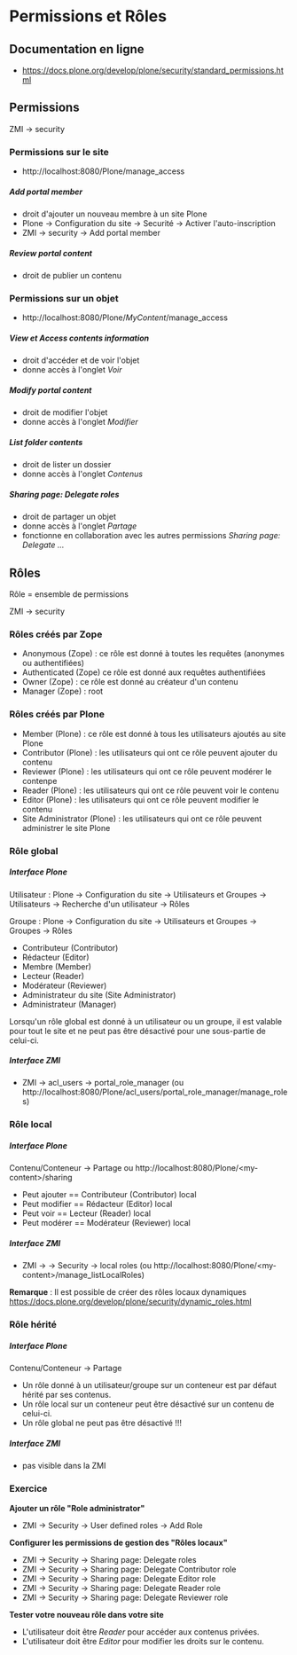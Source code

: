 Permissions et Rôles
==============================

Documentation en ligne
----------------------

- <https://docs.plone.org/develop/plone/security/standard_permissions.html>

Permissions
-----------

ZMI -> security 

### Permissions sur le site

- http://localhost:8080/Plone/manage_access

##### Add portal member


- droit d'ajouter un nouveau membre à un site Plone
- Plone -> Configuration du site -> Securité -> Activer l'auto-inscription
- ZMI -> security -> Add portal member

##### Review portal content

- droit de publier un contenu

### Permissions sur un objet


- http://localhost:8080/Plone/*MyContent*/manage_access

##### View et Access contents information

- droit d'accéder et de voir l'objet
- donne accès à l'onglet *Voir*

##### Modify portal content

- droit de modifier l'objet
- donne accès à l'onglet *Modifier*

##### List folder contents

- droit de lister un dossier
- donne accès à l'onglet *Contenus*

##### Sharing page: Delegate roles

- droit de partager un objet
- donne accès à l'onglet *Partage*
- fonctionne en collaboration avec les autres permissions *Sharing page: Delegate ...*

Rôles
-----

Rôle = ensemble de permissions

ZMI -> security

### Rôles créés par Zope

- Anonymous (Zope) : ce rôle est donné à toutes les requêtes (anonymes ou authentifiées)
- Authenticated (Zope) ce rôle est donné aux requêtes authentifiées
- Owner (Zope) : ce rôle est donné au créateur d'un contenu
- Manager (Zope) : root

### Rôles créés par Plone   

- Member (Plone) : ce rôle est donné à tous les utilisateurs ajoutés au site Plone
- Contributor (Plone) : les utilisateurs qui ont ce rôle peuvent ajouter du contenu
- Reviewer (Plone) : les utilisateurs qui ont ce rôle peuvent  modérer le contenpe
- Reader (Plone) : les utilisateurs qui ont ce rôle peuvent  voir le contenu
- Editor (Plone)  : les utilisateurs qui ont ce rôle peuvent  modifier le contenu
- Site Administrator (Plone) : les utilisateurs qui ont ce rôle peuvent administrer le site Plone

### Rôle global

##### Interface Plone


Utilisateur :
    Plone -> Configuration du site -> Utilisateurs et Groupes -> Utilisateurs -> Recherche d'un utilisateur -> Rôles

Groupe :
    Plone -> Configuration du site -> Utilisateurs et Groupes -> Groupes -> Rôles

- Contributeur (Contributor)
- Rédacteur (Editor)
- Membre (Member)
- Lecteur (Reader)
- Modérateur (Reviewer)
- Administrateur du site (Site Administrator)
- Administrateur (Manager)

Lorsqu'un rôle global est donné à un utilisateur ou un groupe, il est valable pour tout le site et ne peut pas être désactivé pour une sous-partie de celui-ci.

##### Interface ZMI

- ZMI -> acl_users -> portal_role_manager (ou http://localhost:8080/Plone/acl_users/portal_role_manager/manage_roles)

### Rôle local

##### Interface Plone

Contenu/Conteneur -> Partage ou http://localhost:8080/Plone/\<my-content\>/sharing

- Peut ajouter == Contributeur (Contributor) local
- Peut modifier == Rédacteur (Editor) local
- Peut voir == Lecteur (Reader) local
- Peut modérer == Modérateur (Reviewer) local

##### Interface ZMI

- ZMI -> <my-content> -> Security -> local roles (ou http://localhost:8080/Plone/\<my-content\>/manage_listLocalRoles)

**Remarque** : Il est possible de créer des rôles locaux dynamiques <https://docs.plone.org/develop/plone/security/dynamic_roles.html>

### Rôle hérité

##### Interface Plone

Contenu/Conteneur -> Partage

- Un rôle donné à un utilisateur/groupe sur un conteneur est par défaut hérité par ses contenus.
- Un rôle local sur un conteneur peut être désactivé sur un contenu de celui-ci.
- Un rôle global ne peut pas être désactivé !!!

##### Interface ZMI

- pas visible dans la ZMI

### Exercice

**Ajouter un rôle "Role administrator"**

- ZMI -> Security -> User defined roles <Role administrator> -> Add Role

**Configurer les permissions de gestion des "Rôles locaux"**

- ZMI -> Security -> Sharing page: Delegate roles
- ZMI -> Security -> Sharing page: Delegate Contributor role
- ZMI -> Security -> Sharing page: Delegate Editor role
- ZMI -> Security -> Sharing page: Delegate Reader role
- ZMI -> Security -> Sharing page: Delegate Reviewer role

**Tester votre nouveau rôle dans votre site**

- L'utilisateur doit être *Reader* pour accéder aux contenus privées.
- L'utilisateur doit être *Editor* pour modifier les droits sur le contenu.
